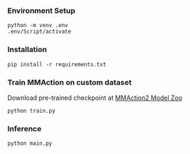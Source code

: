 ### Environment Setup
```
python -m venv .env
.env/Script/activate
```
### Installation
```
pip install -r requirements.txt
```
### Train MMAction on custom dataset
Download pre-trained checkpoint at [MMAction2 Model Zoo](https://mmaction2.readthedocs.io/en/latest/model_zoo/recognition.html)
```
python train.py
```
### Inference
```
python main.py
```